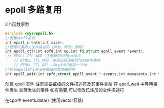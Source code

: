 


# epoll 多路复用

3个函数原型

~~~ cpp
#include <sys/epoll.h>
//创建epoll实例
int epoll_create(int size);
//管理红黑树上文件描述符（添加，修改，删除）
int epoll_ctl(int epfd,int op,int fd,struct epoll_event *event);
 // EPOLL_CTL_ADD：注册新的fd到epfd中
    // EPOLL_CTL_MOD：修改已经注册的fd的监听事件
    // EPOLL_CTL_DEL：从epfd中删除一个fd
//检测epoll树上有没有就绪的文件描述符
int epoll_wait(int epfd,struct eppll_event * events,int maxevents,int timeout);
~~~

创建 epoll 实例
注册需要监控的文件描述符及其事件类型
在 epoll_wait 中等待事件发生
处理发生的事件
如有需要,可以修改已注册的文件描述符

在cpp中 events.data() (使用vector容器)


``` 


